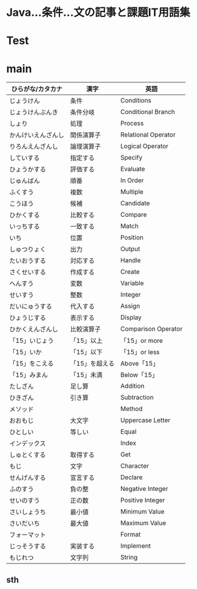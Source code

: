 # Java...条件...文の記事と課題IT用語集
# Test
# main
| ひらがな/カタカナ | 漢字 | 英語 |
| --------- | --------- | ------------------- |
| じょうけん　| 条件 | Conditions |
| じょうけんぶんき | 条件分岐 | Conditional Branch |
| しょり | 処理 | Process |
| かんけいえんざんし | 関係演算子 | Relational Operator |
| りろんえんざんし | 論理演算子 | Logical Operator |
| していする | 指定する | Specify |
| ひょうかする | 評価する | Evaluate |
| じゅんばん | 順番 | In Order |
| ふくすう | 複数 | Multiple |
| こうほう | 候補 | Candidate |
| ひかくする | 比較する | Compare |
| いっちする | 一致する | Match |
| いち | 位置 | Position |
| しゅつりょく | 出力 | Output |
| たいおうする | 対応する | Handle |
| さくせいする | 作成する | Create  |
| へんすう | 変数 | Variable |
| せいすう | 整数 | Integer |
| だいにゅうする | 代入する | Assign |
| ひょうじする | 表示する | Display |
| ひかくえんざんし | 比較演算子 | Comparison Operator |
| 「15」いじょう |「15」以上 | 「15」or more |
| 「15」いか |「15」以下 | 「15」or less |
| 「15」をこえる |「15」を超える | Above「15」 |
| 「15」みまん |「15」未満 | Below「15」|
| たしざん | 足し算 | Addition |
| ひきざん | 引き算 | Subtraction |
| メソッド  | | Method |
| おおもじ | 大文字 | Uppercase Letter |
| ひとしい | 等しい | Equal |
| インデックス  | |  Index |
| しゅとくする | 取得する | Get |
| もじ | 文字 | Character |
| せんげんする | 宣言する | Declare |
| ふのすう | 負の整 | Negative Integer |
| せいのすう | 正の数 | Positive Integer |
| さいしょうち | 最小値 | Minimum Value |
| さいだいち | 最大値 | Maximum Value |
| フォーマット | | Format |
| じっそうする | 実装する | Implement |
| もじれつ | 文字列 | String |

## sth
